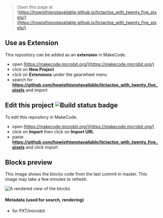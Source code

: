 
> Open this page at [https://howisthisnotavailable.github.io/tictactoe_with_twenty_five_pixels/](https://howisthisnotavailable.github.io/tictactoe_with_twenty_five_pixels/)

## Use as Extension

This repository can be added as an **extension** in MakeCode.

* open [https://makecode.microbit.org/](https://makecode.microbit.org/)
* click on **New Project**
* click on **Extensions** under the gearwheel menu
* search for **https://github.com/howisthisnotavailable/tictactoe_with_twenty_five_pixels** and import

## Edit this project ![Build status badge](https://github.com/howisthisnotavailable/tictactoe_with_twenty_five_pixels/workflows/MakeCode/badge.svg)

To edit this repository in MakeCode.

* open [https://makecode.microbit.org/](https://makecode.microbit.org/)
* click on **Import** then click on **Import URL**
* paste **https://github.com/howisthisnotavailable/tictactoe_with_twenty_five_pixels** and click import

## Blocks preview

This image shows the blocks code from the last commit in master.
This image may take a few minutes to refresh.

![A rendered view of the blocks](https://github.com/howisthisnotavailable/tictactoe_with_twenty_five_pixels/raw/master/.github/makecode/blocks.png)

#### Metadata (used for search, rendering)

* for PXT/microbit
<script src="https://makecode.com/gh-pages-embed.js"></script><script>makeCodeRender("{{ site.makecode.home_url }}", "{{ site.github.owner_name }}/{{ site.github.repository_name }}");</script>
